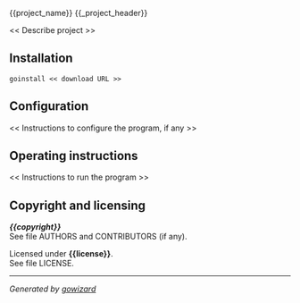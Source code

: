 {{project_name}}
{{_project_header}}

<< Describe project >>


## Installation

	goinstall << download URL >>


## Configuration

<< Instructions to configure the program, if any >>


## Operating instructions

<< Instructions to run the program >>


## Copyright and licensing

***{{copyright}}***  
See file AUTHORS and CONTRIBUTORS (if any).

Licensed under **{{license}}**.  
See file LICENSE.


* * *
*Generated by [gowizard](http://github.com/kless/gowizard)*

